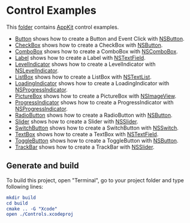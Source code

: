 
# Control Examples

This [folder](.) contains [AppKit](https://developer.apple.com/documentation/appkit/) control examples.

* [Button](Button/README.md) shows how to create a Button and Event Click with [NSButton](https://developer.apple.com/documentation/appkit/nsbutton/).
* [CheckBox](CheckBox/README.md) shows how to create a CheckBox with [NSButton](https://developer.apple.com/documentation/appkit/nsbutton/).
* [ComboBox](ComboBox/README.md) shows how to create a ComboBox with [NSComboBox](https://developer.apple.com/documentation/appkit/nscombobox/).
* [Label](Label/README.md) shows how to create a Label with [NSTextField](https://developer.apple.com/documentation/appkit/nstextfield/).
* [LevelIndicator](LevelIndicator/README.md) shows how to create a LevelIndicator with [NSLevelIndicator](https://developer.apple.com/documentation/appkit/nslevelindicator/).
* [ListBox](ListBox/README.md) shows how to create a ListBox with [NSTextList](https://developer.apple.com/documentation/uikit/nstextlist/).
* [LoadingIndicator](LoadingIndicator/README.md) shows how to create a LoadingIndicator with [NSProgressIndicator](https://developer.apple.com/documentation/appkit/nsprogressindicator/).
* [PictureBox](PictureBox/README.md) shows how to create a PictureBox with [NSImageView](https://developer.apple.com/documentation/appkit/nsimageview/).
* [ProgressIndicator](ProgressIndicator/README.md) shows how to create a ProgressIndicator with [NSProgressIndicator](https://developer.apple.com/documentation/appkit/nsprogressindicator/).
* [RadioButton](RadioButton/README.md) shows how to create a RadioButton with [NSButton](https://developer.apple.com/documentation/appkit/nsbutton/).
* [Slider](Slider/README.md) shows how to create a Slider with [NSSlider](https://developer.apple.com/documentation/appkit/nsslider/).
* [SwitchButton](SwitchButton/README.md) shows how to create a SwitchButton with [NSSwitch](https://developer.apple.com/documentation/appkit/nsswitch/).
* [TextBox](TextBox/README.md) shows how to create a TextBox with [NSTextField](https://developer.apple.com/documentation/appkit/nstextfield/).
* [ToggleButton](ToggleButton/README.md) shows how to create a ToggleButton with [NSButton](https://developer.apple.com/documentation/appkit/nsbutton/).
* [TrackBar](TrackBar/README.md) shows how to create a TrackBar with [NSSlider](https://developer.apple.com/documentation/appkit/nsslider/).

## Generate and build

To build this project, open "Terminal", go to your project folder and type following lines:

``` cmake
mkdir build
cd build
cmake .. -G "Xcode"
open ./Controls.xcodeproj
```
